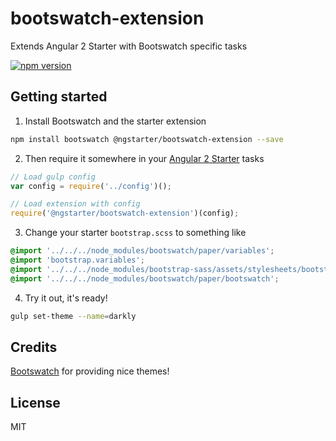 # bootswatch-extension
Extends Angular 2 Starter with Bootswatch specific tasks

[![npm version](https://badge.fury.io/js/%40ngstarter%2Fbootswatch-extension.svg)](https://badge.fury.io/js/%40ngstarter%2Fbootswatch-extension)

## Getting started
1. Install Bootswatch and the starter extension
  ```bash
  npm install bootswatch @ngstarter/bootswatch-extension --save
  ```

2. Then require it somewhere in your [Angular 2 Starter](https://github.com/antonybudianto/angular2-starter) tasks
  ```js
  // Load gulp config
  var config = require('../config')();

  // Load extension with config
  require('@ngstarter/bootswatch-extension')(config);
  ```

3. Change your starter `bootstrap.scss` to something like
  ```scss
  @import '../../../node_modules/bootswatch/paper/variables';
  @import 'bootstrap.variables';
  @import '../../../node_modules/bootstrap-sass/assets/stylesheets/bootstrap';
  @import '../../../node_modules/bootswatch/paper/bootswatch';
  ```

4. Try it out, it's ready!
  ```bash
  gulp set-theme --name=darkly
  ```

## Credits
[Bootswatch](https://bootswatch.com/) for providing nice themes!

## License
MIT
